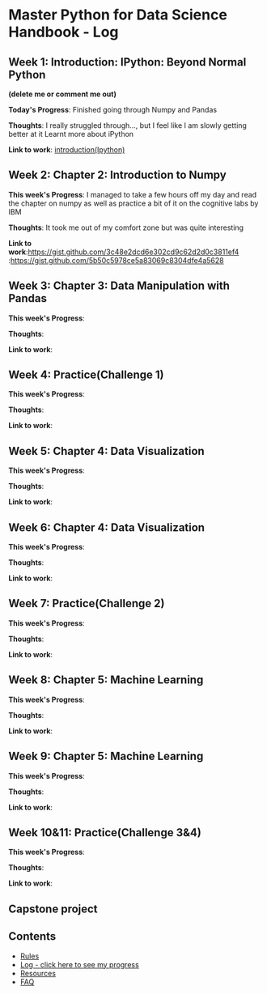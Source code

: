 # Master Python for Data Science Handbook - Log

## Week 1: Introduction: IPython: Beyond Normal Python
**(delete me or comment me out)**

**Today's Progress**: Finished going through Numpy and Pandas

**Thoughts**: I really struggled through..., but I feel like I am slowly getting better at it
Learnt more about iPython

**Link to work**: [introduction(Ipython)](www.example.com)

## Week 2: Chapter 2: Introduction to Numpy

**This week's Progress**: I managed to take a few hours off my day and read the chapter on numpy as well as practice a bit of  it on the cognitive labs by IBM

**Thoughts**: It took me out of my comfort zone but was quite interesting

**Link to work**:https://gist.github.com/3c48e2dcd6e302cd9c62d2d0c3811ef4
                :https://gist.github.com/5b50c5978ce5a83069c8304dfe4a5628





## Week 3: Chapter 3: Data Manipulation with Pandas

**This week's Progress**:

**Thoughts**:

**Link to work**:

## Week 4: Practice(Challenge 1)

**This week's Progress**:

**Thoughts**:

**Link to work**:

## Week 5: Chapter 4: Data Visualization

**This week's Progress**:

**Thoughts**:

**Link to work**:

## Week 6: Chapter 4: Data Visualization

**This week's Progress**:

**Thoughts**:

**Link to work**:

## Week 7: Practice(Challenge 2)

**This week's Progress**:

**Thoughts**:

**Link to work**:

## Week 8: Chapter 5: Machine Learning

**This week's Progress**:

**Thoughts**:

**Link to work**:

## Week 9: Chapter 5: Machine Learning

**This week's Progress**:

**Thoughts**:

**Link to work**:

## Week 10&11: Practice(Challenge 3&4)

**This week's Progress**:

**Thoughts**:

**Link to work**:
## Capstone project


## Contents
* [Rules](https://github.com/Python-4-DS/Python4ds_cohort-1/blob/master/rules.md)
* [Log - click here to see my progress](https://github.com/Python-4-DS/Python4ds_cohort-1/blob/master/log.md)
* [Resources](https://github.com/Python-4-DS/Python4ds_cohort-1/blob/master/resources.md)
* [FAQ](https://github.com/Python-4-DS/Python4ds_cohort-1/blob/master/FAQ.md)

